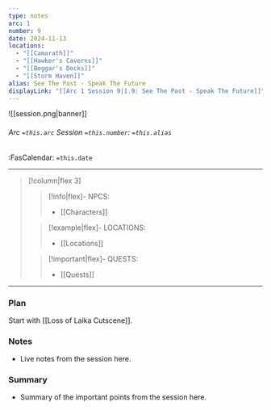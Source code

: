 ```yaml
---
type: notes
arc: 1
number: 9
date: 2024-11-13
locations:
  - "[[Camarath]]"
  - "[[Hawker's Caverns]]"
  - "[[Beggar's Docks]]"
  - "[[Storm Haven]]"
alias: See The Past - Speak The Future
displayLink: "[[Arc 1 Session 9|1.9: See The Past - Speak The Future]]"
---
```


![[session.png|banner]]
###### Arc `=this.arc` Session `=this.number`: `=this.alias`
<span class="sub2">:FasCalendar: `=this.date` </span>
___

> [!column|flex 3]
> 
>> [!info|flex]- NPCS:
>> - [[Characters]]
>
>> [!example|flex]- LOCATIONS:
>> - [[Locations]]
>
>> [!important|flex]- QUESTS:
>> - [[Quests]]

---

### Plan
Start with [[Loss of Laika Cutscene]].

### Notes
- Live notes from the session here.

### Summary
- Summary of the important points from the session here.


